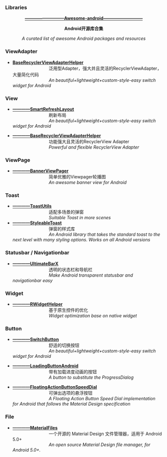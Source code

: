 ### Libraries
  <p align="center">
    <a href="https://snowdream86.gitbooks.io/awesome-android/content">
     <b> —————————Awesome-android—————————</b>
    </a>
   </p>
  <p align="center"><b>Android开源库合集</b></p>
  <p align="center"><i>A curated list of awesome Android packages and resources</i></p>


### ViewAdapter
* **[BaseRecyclerViewAdapterHelper](https://github.com/scwang90/SmartRefreshLayout)**               <br>&emsp;&emsp;&emsp;&emsp;&emsp;&emsp;&emsp;&emsp;
  泛用型Adapter，强大并且灵活的RecyclerViewAdapter，大量简化代码                                        <br>&emsp;&emsp;&emsp;&emsp;&emsp;&emsp;&emsp;&emsp;
  <i>An beautiful+lightweight+custom-style-easy switch widget for Android</i>

### View
* **[————SmartRefreshLayout](https://github.com/scwang90/SmartRefreshLayout)**                      <br>&emsp;&emsp;&emsp;&emsp;&emsp;&emsp;&emsp;&emsp;
  刷新布局                                                                                           <br>&emsp;&emsp;&emsp;&emsp;&emsp;&emsp;&emsp;&emsp;
  <i>An beautiful+lightweight+custom-style-easy switch widget for Android</i>
  
* **[————BaseRecyclerViewAdapterHelper](https://github.com/CymChad/BaseRecyclerViewAdapterHelper)**     <br>&emsp;&emsp;&emsp;&emsp;&emsp;&emsp;&emsp;&emsp;
  功能强大且灵活的RecyclerView Adapter                                                                    <br>&emsp;&emsp;&emsp;&emsp;&emsp;&emsp;&emsp;&emsp;
  <i>Powerful and flexible RecyclerView Adapter</i>

### ViewPage
* **[————BannerViewPager](https://github.com/zhpanvip/BannerViewPager)**                                <br>&emsp;&emsp;&emsp;&emsp;&emsp;&emsp;&emsp;&emsp;
  简单优雅的Viewpager轮播图                                                                               <br>&emsp;&emsp;&emsp;&emsp;&emsp;&emsp;&emsp;&emsp;
  <i>An awesome banner view for Android</i>

### Toast
* **[————ToastUtils](https://github.com/getActivity/ToastUtils)**                                       <br>&emsp;&emsp;&emsp;&emsp;&emsp;&emsp;&emsp;&emsp;
  适配多场景的弹窗                                                                                        <br>&emsp;&emsp;&emsp;&emsp;&emsp;&emsp;&emsp;&emsp;
  <i>Suitable Toast in more scenes</i>
* **[————StyleableToast](https://github.com/Muddz/StyleableToast)**                                     <br>&emsp;&emsp;&emsp;&emsp;&emsp;&emsp;&emsp;&emsp;
  弹窗的样式库                                                                                       <br>&emsp;&emsp;&emsp;&emsp;&emsp;&emsp;&emsp;&emsp;
  <i>An Android library that takes the standard toast to the next level with many styling options. Works on all Android versions</i>


### Statusbar / Navigationbar
* **[————UltimateBarX](https://github.com/Zackratos/UltimateBarX)**                                     <br>&emsp;&emsp;&emsp;&emsp;&emsp;&emsp;&emsp;&emsp;
  透明的状态栏和导航栏                                                                                    <br>&emsp;&emsp;&emsp;&emsp;&emsp;&emsp;&emsp;&emsp;
  <i>Make Android transparent statusbar and navigationbar easy</i>
### Widget
* **[————RWidgetHelper](https://github.com/RuffianZhong/RWidgetHelper)**                                <br>&emsp;&emsp;&emsp;&emsp;&emsp;&emsp;&emsp;&emsp;
  基于原生控件的优化                                                                                      <br>&emsp;&emsp;&emsp;&emsp;&emsp;&emsp;&emsp;&emsp;
  <i>Widget optimization base on native widget</i>

### Button
* **[————SwitchButton](https://github.com/zcweng/SwitchButton)**                                        <br>&emsp;&emsp;&emsp;&emsp;&emsp;&emsp;&emsp;&emsp;
  舒适的切换按钮                                                                                          <br>&emsp;&emsp;&emsp;&emsp;&emsp;&emsp;&emsp;&emsp;
  <i>An beautiful+lightweight+custom-style-easy switch widget for Android</i>

* **[————LoadingButtonAndroid](https://github.com/leandroBorgesFerreira/LoadingButtonAndroid)**         <br>&emsp;&emsp;&emsp;&emsp;&emsp;&emsp;&emsp;&emsp;
  带有加载进度动画的按钮                                                                                  <br>&emsp;&emsp;&emsp;&emsp;&emsp;&emsp;&emsp;&emsp;
  <i>A button to substitute the ProgressDialog</i>
  
* **[————FloatingActionButtonSpeedDial](https://github.com/leinardi/FloatingActionButtonSpeedDial)**    <br>&emsp;&emsp;&emsp;&emsp;&emsp;&emsp;&emsp;&emsp;
  可弹出选项的悬浮按钮                                                                                    <br>&emsp;&emsp;&emsp;&emsp;&emsp;&emsp;&emsp;&emsp;
  <i>A Floating Action Button Speed Dial implementation for Android that follows the Material Design specification</i>

### File
* **[————MaterialFiles](https://github.com/zhanghai/MaterialFiles)**                                    <br>&emsp;&emsp;&emsp;&emsp;&emsp;&emsp;&emsp;&emsp;
  一个开源的 Material Design 文件管理器，适用于 Android 5.0+                                               <br>&emsp;&emsp;&emsp;&emsp;&emsp;&emsp;&emsp;&emsp;
  <i>An open source Material Design file manager, for Android 5.0+.</i>

